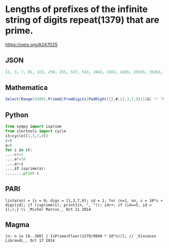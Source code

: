 # Lengths of prefixes of the infinite string of digits repeat\(1379\) that are prime\.
https://oeis.org/A247025
## JSON
```JSON
[2, 3, 7, 81, 223, 250, 255, 537, 543, 1042, 2103, 4285, 25015, 35361, 43525]
```
## Mathematica
```Mathematica
Select[Range[4300],PrimeQ[FromDigits[PadRight[{},#,{1,3,7,9}]]]&] (* The program generates the first 12 terms of the sequence. *) (* _Harvey P. Dale_, Jun 11 2024 *)
```
## Python
```Python
from sympy import isprime
from itertools import cycle
it=cycle([1,3,7,9])
c=0
a=0
for i in it:
....c+=1
....a*=10
....a+=i
....if isprime(a):
........print c
```
## PARI
```PARI
lista(nn) = {s = 0; digs = [1,3,7,9]; id = 1; for (n=1, nn, s = 10*s + digs[id]; if (isprime(s), print1(n, ", ")); id++; if (id==5, id = 1););} \\ _Michel Marcus_, Oct 11 2014
```
## Magma
```Magma
[n: n in [0..300] | IsPrime(Floor(1379/9999 * 10^n))]; // _Vincenzo Librandi_, Oct 17 2014
```
